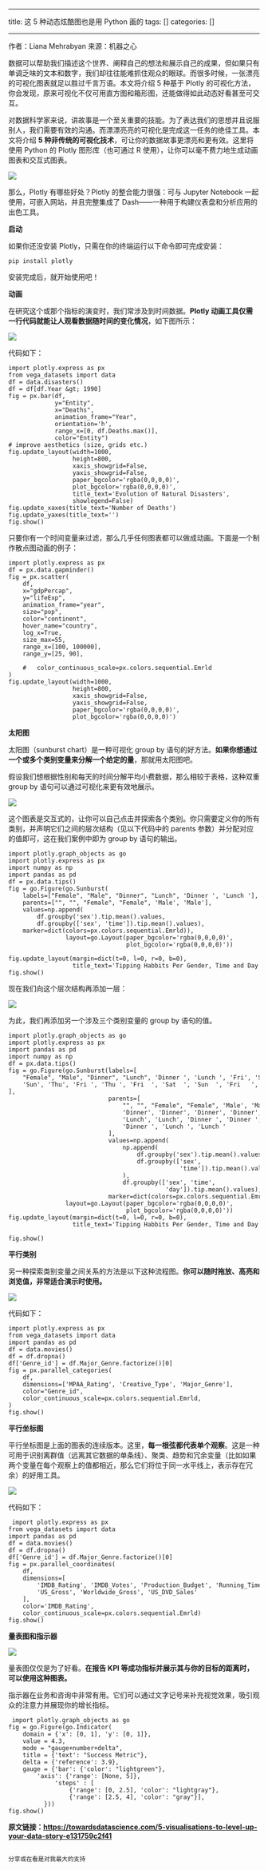 
--- 
title:  这 5 种动态炫酷图也是用 Python 画的 
tags: []
categories: [] 

---
>  
  作者：Liana Mehrabyan 
  来源：机器之心 
 

数据可以帮助我们描述这个世界、阐释自己的想法和展示自己的成果，但如果只有单调乏味的文本和数字，我们却往往能难抓住观众的眼球。而很多时候，一张漂亮的可视化图表就足以胜过千言万语。本文将介绍 5 种基于 Plotly 的可视化方法，你会发现，原来可视化不仅可用直方图和箱形图，还能做得如此动态好看甚至可交互。

对数据科学家来说，讲故事是一个至关重要的技能。为了表达我们的思想并且说服别人，我们需要有效的沟通。而漂漂亮亮的可视化是完成这一任务的绝佳工具。本文将介绍 **5 种非传统的可视化技术**，可让你的数据故事更漂亮和更有效。这里将使用 Python 的 Plotly 图形库（也可通过 R 使用），让你可以毫不费力地生成动画图表和交互式图表。

<img src="https://imgconvert.csdnimg.cn/aHR0cHM6Ly9tbWJpei5xcGljLmNuL21tYml6X3BuZy9LbVhQS0ExOWdXOGliY2FYUENKQmFnd29QYkd0WURUV0J2emZVSWJuM2lhSVJCWGpUY0FhdHlvbkhpYW9Sb1M3QUVCMnFiUHRpYmJUc2ljV2liY1I0V3lpY2lhellBLzY0MA?x-oss-process=image/format,png">

那么，Plotly 有哪些好处？Plotly 的整合能力很强：可与 Jupyter Notebook 一起使用，可嵌入网站，并且完整集成了 Dash——一种用于构建仪表盘和分析应用的出色工具。

**启动**

如果你还没安装 Plotly，只需在你的终端运行以下命令即可完成安装：

```
pip install plotly
```

安装完成后，就开始使用吧！

**动画**

在研究这个或那个指标的演变时，我们常涉及到时间数据。**Plotly 动画工具仅需一行代码就能让人观看数据随时间的变化情况**，如下图所示：

<img src="https://imgconvert.csdnimg.cn/aHR0cHM6Ly9tbWJpei5xcGljLmNuL21tYml6X2dpZi9LbVhQS0ExOWdXOGliY2FYUENKQmFnd29QYkd0WURUV0JjMjRkMmlhZjA0QVRKRXphUFdYaWFPQlNjTHd1TmFvYWlhOFJ4MmNqRGF5M2RSRmVGMG5md0szQWcvNjQw?x-oss-process=image/format,png">

代码如下：

```
import plotly.express as px
from vega_datasets import data
df = data.disasters()
df = df[df.Year &gt; 1990]
fig = px.bar(df,
             y="Entity",
             x="Deaths",
             animation_frame="Year",
             orientation='h',
             range_x=[0, df.Deaths.max()],
             color="Entity")
# improve aesthetics (size, grids etc.)
fig.update_layout(width=1000,
                  height=800,
                  xaxis_showgrid=False,
                  yaxis_showgrid=False,
                  paper_bgcolor='rgba(0,0,0,0)',
                  plot_bgcolor='rgba(0,0,0,0)',
                  title_text='Evolution of Natural Disasters',
                  showlegend=False)
fig.update_xaxes(title_text='Number of Deaths')
fig.update_yaxes(title_text='')
fig.show()
```

只要你有一个时间变量来过滤，那么几乎任何图表都可以做成动画。下面是一个制作散点图动画的例子：

```
import plotly.express as px
df = px.data.gapminder()
fig = px.scatter(
    df,
    x="gdpPercap",
    y="lifeExp",
    animation_frame="year",
    size="pop",
    color="continent",
    hover_name="country",
    log_x=True,
    size_max=55,
    range_x=[100, 100000],
    range_y=[25, 90],

    #   color_continuous_scale=px.colors.sequential.Emrld
)
fig.update_layout(width=1000,
                  height=800,
                  xaxis_showgrid=False,
                  yaxis_showgrid=False,
                  paper_bgcolor='rgba(0,0,0,0)',
                  plot_bgcolor='rgba(0,0,0,0)')

```

**太阳图**

太阳图（sunburst chart）是一种可视化 group by 语句的好方法。**如果你想通过一个或多个类别变量来分解一个给定的量**，那就用太阳图吧。

假设我们想根据性别和每天的时间分解平均小费数据，那么相较于表格，这种双重 group by 语句可以通过可视化来更有效地展示。

<img src="https://imgconvert.csdnimg.cn/aHR0cHM6Ly9tbWJpei5xcGljLmNuL21tYml6X2dpZi9LbVhQS0ExOWdXaWNwRzRpYnJpY0RqaHNlRk9HWTNRbmM0NzNWakxWZmFITUFiTjlZS05OdzZlT0FSS1k0RmtKZU11emphZHhKSzd3aWN3U0Y2R05pYTRCV253LzY0MA?x-oss-process=image/format,png">

这个图表是交互式的，让你可以自己点击并探索各个类别。你只需要定义你的所有类别，并声明它们之间的层次结构（见以下代码中的 parents 参数）并分配对应的值即可，这在我们案例中即为 group by 语句的输出。

```
import plotly.graph_objects as go
import plotly.express as px
import numpy as np
import pandas as pd
df = px.data.tips()
fig = go.Figure(go.Sunburst(
    labels=["Female", "Male", "Dinner", "Lunch", 'Dinner ', 'Lunch '],
    parents=["", "", "Female", "Female", 'Male', 'Male'],
    values=np.append(
        df.groupby('sex').tip.mean().values,
        df.groupby(['sex', 'time']).tip.mean().values),
    marker=dict(colors=px.colors.sequential.Emrld)),
                layout=go.Layout(paper_bgcolor='rgba(0,0,0,0)',
                                 plot_bgcolor='rgba(0,0,0,0)'))

fig.update_layout(margin=dict(t=0, l=0, r=0, b=0),
                  title_text='Tipping Habbits Per Gender, Time and Day')
fig.show()

```

现在我们向这个层次结构再添加一层：

<img src="https://imgconvert.csdnimg.cn/aHR0cHM6Ly9tbWJpei5xcGljLmNuL21tYml6X2dpZi9LbVhQS0ExOWdXaWNwRzRpYnJpY0RqaHNlRk9HWTNRbmM0N3BLS25pYkg4UlFoaWFtdlk0UE94cVRaZXgwZ3BYNmJUcWljOGdreTBTTTljSkJNVnIyNkY0dmVKZy82NDA?x-oss-process=image/format,png">

为此，我们再添加另一个涉及三个类别变量的 group by 语句的值。

```
import plotly.graph_objects as go
import plotly.express as px
import pandas as pd
import numpy as np
df = px.data.tips()
fig = go.Figure(go.Sunburst(labels=[
    "Female", "Male", "Dinner", "Lunch", 'Dinner ', 'Lunch ', 'Fri', 'Sat',
    'Sun', 'Thu', 'Fri ', 'Thu ', 'Fri  ', 'Sat  ', 'Sun  ', 'Fri   ', 'Thu   '
],
                            parents=[
                                "", "", "Female", "Female", 'Male', 'Male',
                                'Dinner', 'Dinner', 'Dinner', 'Dinner',
                                'Lunch', 'Lunch', 'Dinner ', 'Dinner ',
                                'Dinner ', 'Lunch ', 'Lunch '
                            ],
                            values=np.append(
                                np.append(
                                    df.groupby('sex').tip.mean().values,
                                    df.groupby(['sex',
                                                'time']).tip.mean().values,
                                ),
                                df.groupby(['sex', 'time',
                                            'day']).tip.mean().values),
                            marker=dict(colors=px.colors.sequential.Emrld)),
                layout=go.Layout(paper_bgcolor='rgba(0,0,0,0)',
                                 plot_bgcolor='rgba(0,0,0,0)'))
fig.update_layout(margin=dict(t=0, l=0, r=0, b=0),
                  title_text='Tipping Habbits Per Gender, Time and Day')

fig.show()

```

**平行类别**

另一种探索类别变量之间关系的方法是以下这种流程图。**你可以随时拖放、高亮和浏览值，非常适合演示时使用。**

<img src="https://imgconvert.csdnimg.cn/aHR0cHM6Ly9tbWJpei5xcGljLmNuL21tYml6X2dpZi9LbVhQS0ExOWdXaWNwRzRpYnJpY0RqaHNlRk9HWTNRbmM0N1VseWNYMHpkd3JVbkdpYTBwb3F4WGljU3RTaWNrb0NTdHBHM0RRRzZxc0ttajk5bmtFMkw0TWN5US82NDA?x-oss-process=image/format,png">

代码如下：

```
import plotly.express as px
from vega_datasets import data
import pandas as pd
df = data.movies()
df = df.dropna()
df['Genre_id'] = df.Major_Genre.factorize()[0]
fig = px.parallel_categories(
    df,
    dimensions=['MPAA_Rating', 'Creative_Type', 'Major_Genre'],
    color="Genre_id",
    color_continuous_scale=px.colors.sequential.Emrld,
)
fig.show()

```

**平行坐标图**

平行坐标图是上面的图表的连续版本。这里，**每一根弦都代表单个观察**。这是一种可用于识别离群值（远离其它数据的单条线）、聚类、趋势和冗余变量（比如如果两个变量在每个观察上的值都相近，那么它们将位于同一水平线上，表示存在冗余）的好用工具。

<img src="https://imgconvert.csdnimg.cn/aHR0cHM6Ly9tbWJpei5xcGljLmNuL21tYml6X2dpZi9LbVhQS0ExOWdXaWNwRzRpYnJpY0RqaHNlRk9HWTNRbmM0NzZXQ2lhT29yb2ViYTFMT2liaWF2R1NlVW9iUjVaVW9JOFFhVDJjM01SRXVqdnZROGs4UlNiWHFFQS82NDA?x-oss-process=image/format,png">

代码如下：

```
 import plotly.express as px
from vega_datasets import data
import pandas as pd
df = data.movies()
df = df.dropna()
df['Genre_id'] = df.Major_Genre.factorize()[0]
fig = px.parallel_coordinates(
    df,
    dimensions=[
        'IMDB_Rating', 'IMDB_Votes', 'Production_Budget', 'Running_Time_min',
        'US_Gross', 'Worldwide_Gross', 'US_DVD_Sales'
    ],
    color='IMDB_Rating',
    color_continuous_scale=px.colors.sequential.Emrld)
fig.show()

```

**量表图和指示器**

<img src="https://imgconvert.csdnimg.cn/aHR0cHM6Ly9tbWJpei5xcGljLmNuL21tYml6X3BuZy9LbVhQS0ExOWdXaWNwRzRpYnJpY0RqaHNlRk9HWTNRbmM0NzU5SVBrNWV0VFg3aWFpY1hyaWNJSXYxbDZJTUN6WDN1WlNpYWg3QmliSzF2ZVJvemE5UnNPcEdteHh3LzY0MA?x-oss-process=image/format,png">

量表图仅仅是为了好看。**在报告 KPI 等成功指标并展示其与你的目标的距离时，可以使用这种图表。**

指示器在业务和咨询中非常有用。它们可以通过文字记号来补充视觉效果，吸引观众的注意力并展现你的增长指标。

```
 import plotly.graph_objects as go
fig = go.Figure(go.Indicator(
    domain = {'x': [0, 1], 'y': [0, 1]},
    value = 4.3,
    mode = "gauge+number+delta",
    title = {'text': "Success Metric"},
    delta = {'reference': 3.9},
    gauge = {'bar': {'color': "lightgreen"},
        'axis': {'range': [None, 5]},
             'steps' : [
                 {'range': [0, 2.5], 'color': "lightgray"},
                 {'range': [2.5, 4], 'color': "gray"}],
          }))
fig.show()

```

**原文链接：https://towardsdatascience.com/5-visualisations-to-level-up-your-data-story-e131759c2f41**

```

分享或在看是对我最大的支持 

```
